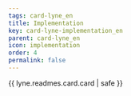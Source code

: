 ```yaml
---
tags: card-lyne_en
title: Implementation
key: card-lyne-implementation_en
parent: card-lyne_en
icon: implementation
order: 4
permalink: false  
---
```

{{ lyne.readmes.card.card | safe }}


